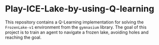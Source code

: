 # Play-ICE-Lake-by-using-Q-learning
This repository contains a Q-Learning implementation for solving the `FrozenLake-v1` environment from the `gymnasium` library. The goal of this project is to train an agent to navigate a frozen lake, avoiding holes and reaching the goal.
